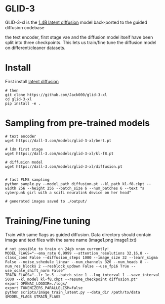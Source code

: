 # GLID-3

GLID-3-xl is the [1.4B latent diffusion](https://github.com/CompVis/latent-diffusion#april-2022) model back-ported to the guided diffusion codebase

the text encoder, first stage vae and the diffusion model itself have been split into three checkpoints. This lets us train/fine tune the diffusion model on different/cleaner datasets.

# Install

First install [latent diffusion](https://github.com/CompVis/latent-diffusion)
```
# then
git clone https://github.com/Jack000/glid-3-xl
cd glid-3-xl
pip install -e .
```

# Sampling from pre-trained models

```
# text encoder
wget https://dall-3.com/models/glid-3-xl/bert.pt

# ldm first stage
wget https://dall-3.com/models/glid-3-xl/kl-f8.pt

# diffusion model
wget https://dall-3.com/models/glid-3-xl/diffusion.pt


# fast PLMS sampling
python sample.py --model_path diffusion.pt --kl_path kl-f8.ckpt --width 256 --height 256 --batch_size 6 --num_batches 6 --text "a cyberpunk girl with a scifi neuralink device on her head"

# generated images saved to ./output/
```

# Training/Fine tuning
Train with same flags as guided diffusion. Data directory should contain image and text files with the same name (image1.png image1.txt)

```
# not possible to train on 24gb vram currently!
MODEL_FLAGS="--ema_rate 0.9999 --attention_resolutions 32,16,8 --class_cond False --diffusion_steps 1000 --image_size 32 --learn_sigma False --noise_schedule linear --num_channels 320 --num_heads 8 --num_res_blocks 2 --resblock_updown False --use_fp16 True --use_scale_shift_norm False"
TRAIN_FLAGS="--lr 1e-5 --batch_size 1 --log_interval 1 --save_interval 5000 --kl_model kl-f8.ckpt --resume_checkpoint diffusion.pt"
export OPENAI_LOGDIR=./logs/
export TOKENIZERS_PARALLELISM=false
python scripts/image_train_latent.py --data_dir /path/to/data $MODEL_FLAGS $TRAIN_FLAGS
```
